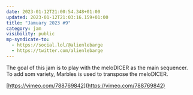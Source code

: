 ```yaml
---
date: 2023-01-12T21:00:54.348+01:00
updated: 2023-01-12T21:03:16.159+01:00
title: "Jamuary 2023 #9"
category: jam
visibility: public
mp-syndicate-to:
  - https://social.lol/@alienlebarge
  - https://twitter.com/alienlebarge
---
```

The goal of this jam is to play with the meloDICER as the main sequencer. To add som variety, Marbles is used to transpose the meloDICER.

[https://vimeo.com/788769842](https://vimeo.com/788769842)
